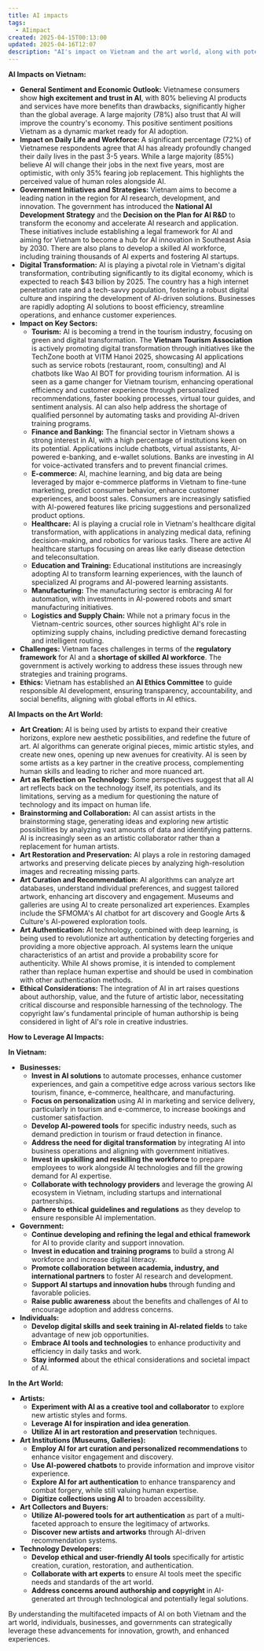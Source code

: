 ```yaml
---
title: AI impacts
tags:
  - AIimpact
created: 2025-04-15T00:13:00
updated: 2025-04-16T12:07
description: "AI's impact on Vietnam and the art world, along with potential ways to leverage these impacts:"
---
```




**AI Impacts on Vietnam:**

- **General Sentiment and Economic Outlook:** Vietnamese consumers show **high excitement and trust in AI**, with 80% believing AI products and services have more benefits than drawbacks, significantly higher than the global average. A large majority (78%) also trust that AI will improve the country's economy. This positive sentiment positions Vietnam as a dynamic market ready for AI adoption.
- **Impact on Daily Life and Workforce:** A significant percentage (72%) of Vietnamese respondents agree that AI has already profoundly changed their daily lives in the past 3-5 years. While a large majority (85%) believe AI will change their jobs in the next five years, most are optimistic, with only 35% fearing job replacement. This highlights the perceived value of human roles alongside AI.
- **Government Initiatives and Strategies:** Vietnam aims to become a leading nation in the region for AI research, development, and innovation. The government has introduced the **National AI Development Strategy** and the **Decision on the Plan for AI R&D** to transform the economy and accelerate AI research and application. These initiatives include establishing a legal framework for AI and aiming for Vietnam to become a hub for AI innovation in Southeast Asia by 2030. There are also plans to develop a skilled AI workforce, including training thousands of AI experts and fostering AI startups.
- **Digital Transformation:** AI is playing a pivotal role in Vietnam's digital transformation, contributing significantly to its digital economy, which is expected to reach $43 billion by 2025. The country has a high internet penetration rate and a tech-savvy population, fostering a robust digital culture and inspiring the development of AI-driven solutions. Businesses are rapidly adopting AI solutions to boost efficiency, streamline operations, and enhance customer experiences.
- **Impact on Key Sectors:**
    - **Tourism:** AI is becoming a trend in the tourism industry, focusing on green and digital transformation. The **Vietnam Tourism Association** is actively promoting digital transformation through initiatives like the TechZone booth at VITM Hanoi 2025, showcasing AI applications such as service robots (restaurant, room, consulting) and AI chatbots like Wao AI BOT for providing tourism information. AI is seen as a game changer for Vietnam tourism, enhancing operational efficiency and customer experience through personalized recommendations, faster booking processes, virtual tour guides, and sentiment analysis. AI can also help address the shortage of qualified personnel by automating tasks and providing AI-driven training programs.
    - **Finance and Banking:** The financial sector in Vietnam shows a strong interest in AI, with a high percentage of institutions keen on its potential. Applications include chatbots, virtual assistants, AI-powered e-banking, and e-wallet solutions. Banks are investing in AI for voice-activated transfers and to prevent financial crimes.
    - **E-commerce:** AI, machine learning, and big data are being leveraged by major e-commerce platforms in Vietnam to fine-tune marketing, predict consumer behavior, enhance customer experiences, and boost sales. Consumers are increasingly satisfied with AI-powered features like pricing suggestions and personalized product options.
    - **Healthcare:** AI is playing a crucial role in Vietnam's healthcare digital transformation, with applications in analyzing medical data, refining decision-making, and robotics for various tasks. There are active AI healthcare startups focusing on areas like early disease detection and teleconsultation.
    - **Education and Training:** Educational institutions are increasingly adopting AI to transform learning experiences, with the launch of specialized AI programs and AI-powered learning assistants.
    - **Manufacturing:** The manufacturing sector is embracing AI for automation, with investments in AI-powered robots and smart manufacturing initiatives.
    - **Logistics and Supply Chain:** While not a primary focus in the Vietnam-centric sources, other sources highlight AI's role in optimizing supply chains, including predictive demand forecasting and intelligent routing.
- **Challenges:** Vietnam faces challenges in terms of the **regulatory framework** for AI and a **shortage of skilled AI workforce**. The government is actively working to address these issues through new strategies and training programs.
- **Ethics:** Vietnam has established an **AI Ethics Committee** to guide responsible AI development, ensuring transparency, accountability, and social benefits, aligning with global efforts in AI ethics.

**AI Impacts on the Art World:**

- **Art Creation:** AI is being used by artists to expand their creative horizons, explore new aesthetic possibilities, and redefine the future of art. AI algorithms can generate original pieces, mimic artistic styles, and create new ones, opening up new avenues for creativity. AI is seen by some artists as a key partner in the creative process, complementing human skills and leading to richer and more nuanced art.
- **Art as Reflection on Technology:** Some perspectives suggest that all AI art reflects back on the technology itself, its potentials, and its limitations, serving as a medium for questioning the nature of technology and its impact on human life.
- **Brainstorming and Collaboration:** AI can assist artists in the brainstorming stage, generating ideas and exploring new artistic possibilities by analyzing vast amounts of data and identifying patterns. AI is increasingly seen as an artistic collaborator rather than a replacement for human artists.
- **Art Restoration and Preservation:** AI plays a role in restoring damaged artworks and preserving delicate pieces by analyzing high-resolution images and recreating missing parts.
- **Art Curation and Recommendation:** AI algorithms can analyze art databases, understand individual preferences, and suggest tailored artwork, enhancing art discovery and engagement. Museums and galleries are using AI to create personalized art experiences. Examples include the SFMOMA's AI chatbot for art discovery and Google Arts & Culture's AI-powered exploration tools.
- **Art Authentication:** AI technology, combined with deep learning, is being used to revolutionize art authentication by detecting forgeries and providing a more objective approach. AI systems learn the unique characteristics of an artist and provide a probability score for authenticity. While AI shows promise, it is intended to complement rather than replace human expertise and should be used in combination with other authentication methods.
- **Ethical Considerations:** The integration of AI in art raises questions about authorship, value, and the future of artistic labor, necessitating critical discourse and responsible harnessing of the technology. The copyright law's fundamental principle of human authorship is being considered in light of AI's role in creative industries.

**How to Leverage AI Impacts:**

**In Vietnam:**

- **Businesses:**
    - **Invest in AI solutions** to automate processes, enhance customer experiences, and gain a competitive edge across various sectors like tourism, finance, e-commerce, healthcare, and manufacturing.
    - **Focus on personalization** using AI in marketing and service delivery, particularly in tourism and e-commerce, to increase bookings and customer satisfaction.
    - **Develop AI-powered tools** for specific industry needs, such as demand prediction in tourism or fraud detection in finance.
    - **Address the need for digital transformation** by integrating AI into business operations and aligning with government initiatives.
    - **Invest in upskilling and reskilling the workforce** to prepare employees to work alongside AI technologies and fill the growing demand for AI expertise.
    - **Collaborate with technology providers** and leverage the growing AI ecosystem in Vietnam, including startups and international partnerships.
    - **Adhere to ethical guidelines and regulations** as they develop to ensure responsible AI implementation.
- **Government:**
    - **Continue developing and refining the legal and ethical framework** for AI to provide clarity and support innovation.
    - **Invest in education and training programs** to build a strong AI workforce and increase digital literacy.
    - **Promote collaboration between academia, industry, and international partners** to foster AI research and development.
    - **Support AI startups and innovation hubs** through funding and favorable policies.
    - **Raise public awareness** about the benefits and challenges of AI to encourage adoption and address concerns.
- **Individuals:**
    - **Develop digital skills and seek training in AI-related fields** to take advantage of new job opportunities.
    - **Embrace AI tools and technologies** to enhance productivity and efficiency in daily tasks and work.
    - **Stay informed** about the ethical considerations and societal impact of AI.

**In the Art World:**

- **Artists:**
    - **Experiment with AI as a creative tool and collaborator** to explore new artistic styles and forms.
    - **Leverage AI for inspiration and idea generation**.
    - **Utilize AI in art restoration and preservation** techniques.
- **Art Institutions (Museums, Galleries):**
    - **Employ AI for art curation and personalized recommendations** to enhance visitor engagement and discovery.
    - **Use AI-powered chatbots** to provide information and improve visitor experience.
    - **Explore AI for art authentication** to enhance transparency and combat forgery, while still valuing human expertise.
    - **Digitize collections using AI** to broaden accessibility.
- **Art Collectors and Buyers:**
    - **Utilize AI-powered tools for art authentication** as part of a multi-faceted approach to ensure the legitimacy of artworks.
    - **Discover new artists and artworks** through AI-driven recommendation systems.
- **Technology Developers:**
    - **Develop ethical and user-friendly AI tools** specifically for artistic creation, curation, restoration, and authentication.
    - **Collaborate with art experts** to ensure AI tools meet the specific needs and standards of the art world.
    - **Address concerns around authorship and copyright** in AI-generated art through technological and potentially legal solutions.

By understanding the multifaceted impacts of AI on both Vietnam and the art world, individuals, businesses, and governments can strategically leverage these advancements for innovation, growth, and enhanced experiences.